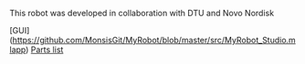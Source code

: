 This robot was developed in collaboration with DTU and Novo Nordisk

[GUI] (https://github.com/MonsisGit/MyRobot/blob/master/src/MyRobot_Studio.mlapp)
[Parts list](https://github.com/MonsisGit/MyRobot/blob/master/CAD/parts_list.md)